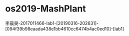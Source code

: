 # os2019-MashPlant
李晨昊-2017011466-lab1-[20190316-202631]-[094f39b98eaada438e1bb4610cc6474b4ac0ed10]-[lab1]